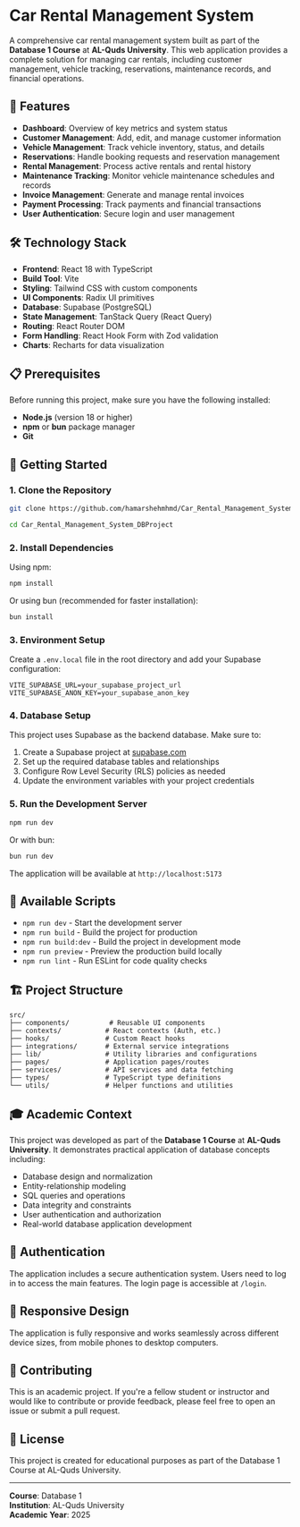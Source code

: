 # Car Rental Management System

A comprehensive car rental management system built as part of the **Database 1 Course** at **AL-Quds University**. This web application provides a complete solution for managing car rentals, including customer management, vehicle tracking, reservations, maintenance records, and financial operations.

## 🚗 Features

- **Dashboard**: Overview of key metrics and system status
- **Customer Management**: Add, edit, and manage customer information
- **Vehicle Management**: Track vehicle inventory, status, and details
- **Reservations**: Handle booking requests and reservation management
- **Rental Management**: Process active rentals and rental history
- **Maintenance Tracking**: Monitor vehicle maintenance schedules and records
- **Invoice Management**: Generate and manage rental invoices
- **Payment Processing**: Track payments and financial transactions
- **User Authentication**: Secure login and user management

## 🛠️ Technology Stack

- **Frontend**: React 18 with TypeScript
- **Build Tool**: Vite
- **Styling**: Tailwind CSS with custom components
- **UI Components**: Radix UI primitives
- **Database**: Supabase (PostgreSQL)
- **State Management**: TanStack Query (React Query)
- **Routing**: React Router DOM
- **Form Handling**: React Hook Form with Zod validation
- **Charts**: Recharts for data visualization

## 📋 Prerequisites

Before running this project, make sure you have the following installed:

- **Node.js** (version 18 or higher)
- **npm** or **bun** package manager
- **Git**

## 🚀 Getting Started

### 1. Clone the Repository

```bash
git clone https://github.com/hamarshehmhmd/Car_Rental_Management_System_DBProject

cd Car_Rental_Management_System_DBProject
```

### 2. Install Dependencies

Using npm:
```bash
npm install
```

Or using bun (recommended for faster installation):
```bash
bun install
```

### 3. Environment Setup

Create a `.env.local` file in the root directory and add your Supabase configuration:

```env
VITE_SUPABASE_URL=your_supabase_project_url
VITE_SUPABASE_ANON_KEY=your_supabase_anon_key
```

### 4. Database Setup

This project uses Supabase as the backend database. Make sure to:

1. Create a Supabase project at [supabase.com](https://supabase.com)
2. Set up the required database tables and relationships
3. Configure Row Level Security (RLS) policies as needed
4. Update the environment variables with your project credentials

### 5. Run the Development Server

```bash
npm run dev
```

Or with bun:
```bash
bun run dev
```

The application will be available at `http://localhost:5173`

## 📝 Available Scripts

- `npm run dev` - Start the development server
- `npm run build` - Build the project for production
- `npm run build:dev` - Build the project in development mode
- `npm run preview` - Preview the production build locally
- `npm run lint` - Run ESLint for code quality checks

## 🏗️ Project Structure

```
src/
├── components/          # Reusable UI components
├── contexts/           # React contexts (Auth, etc.)
├── hooks/              # Custom React hooks
├── integrations/       # External service integrations
├── lib/                # Utility libraries and configurations
├── pages/              # Application pages/routes
├── services/           # API services and data fetching
├── types/              # TypeScript type definitions
└── utils/              # Helper functions and utilities
```

## 🎓 Academic Context

This project was developed as part of the **Database 1 Course** at **AL-Quds University**. It demonstrates practical application of database concepts including:

- Database design and normalization
- Entity-relationship modeling
- SQL queries and operations
- Data integrity and constraints
- User authentication and authorization
- Real-world database application development

## 🔐 Authentication

The application includes a secure authentication system. Users need to log in to access the main features. The login page is accessible at `/login`.

## 📱 Responsive Design

The application is fully responsive and works seamlessly across different device sizes, from mobile phones to desktop computers.

## 🤝 Contributing

This is an academic project. If you're a fellow student or instructor and would like to contribute or provide feedback, please feel free to open an issue or submit a pull request.

## 📄 License

This project is created for educational purposes as part of the Database 1 Course at AL-Quds University.

---

**Course**: Database 1  
**Institution**: AL-Quds University  
**Academic Year**: 2025 
